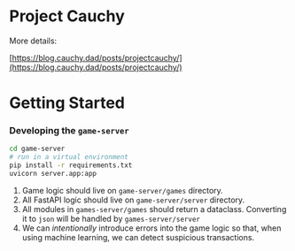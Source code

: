 # Project Cauchy

More details:

[https://blog.cauchy.dad/posts/projectcauchy/](https://blog.cauchy.dad/posts/projectcauchy/)

# Getting Started

### Developing the `game-server`

```bash
cd game-server
# run in a virtual environment
pip install -r requirements.txt
uvicorn server.app:app
```

1. Game logic should live on `game-server/games` directory.
2. All FastAPI logic should live on `game-server/server` directory.
3. All modules in `games-server/games` should return a dataclass. Converting it to `json` will be handled by `games-server/server`
4. We can *intentionally* introduce errors into the game logic so that, when using machine learning, we can detect suspicious transactions.
